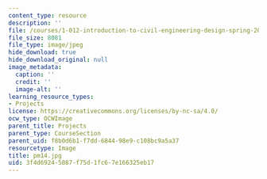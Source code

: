 ```yaml
---
content_type: resource
description: ''
file: /courses/1-012-introduction-to-civil-engineering-design-spring-2002/3f4d69245087f75d1fc67e166325eb17_pm14.jpg
file_size: 8081
file_type: image/jpeg
hide_download: true
hide_download_original: null
image_metadata:
  caption: ''
  credit: ''
  image-alt: ''
learning_resource_types:
- Projects
license: https://creativecommons.org/licenses/by-nc-sa/4.0/
ocw_type: OCWImage
parent_title: Projects
parent_type: CourseSection
parent_uid: f8b0d6b1-f7dd-6844-98e9-c108bc9a5a37
resourcetype: Image
title: pm14.jpg
uid: 3f4d6924-5087-f75d-1fc6-7e166325eb17
---
```

